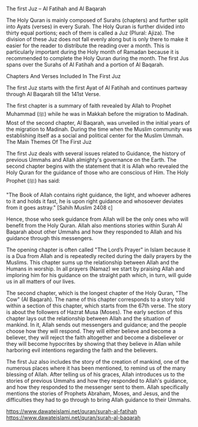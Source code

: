 The first Juz – Al Fatihah and Al Baqarah

The Holy Quran is mainly composed of Surahs (chapters) and further split into Ayats (verses) in every Surah. The Holy Quran is further divided into thirty equal portions; each of them is called a Juz (Plural: Ajiza). The division of these Juz does not fall evenly along but is only there to make it easier for the reader to distribute the reading over a month. This is particularly important during the Holy month of Ramadan because it is recommended to complete the Holy Quran during the month. The first Jus spans over the Surahs of Al Fatihah and a portion of Al Baqarah.

Chapters And Verses Included In The First Juz

The first Juz starts with the first Ayat of Al Fatihah and continues partway through Al Baqarah till the 141st Verse.

The first chapter is a summary of faith revealed by Allah to Prophet Muhammad (ﷺ) while he was in Makkah before the migration to Madinah. Most of the second chapter, Al Baqarah, was unveiled in the initial years of the migration to Madinah. During the time when the Muslim community was establishing itself as a social and political center for the Muslim Ummah. 
The Main Themes Of The First Juz

The first Juz deals with several issues related to Guidance, the history of previous Ummahs and Allah almighty's governance on the Earth. The second chapter begins with the statement that it is Allah who revealed the Holy Quran for the guidance of those who are conscious of Him. The Holy Prophet (ﷺ) has said:

"The Book of Allah contains right guidance, the light, and whoever adheres to it and holds it fast, he is upon right guidance and whosoever deviates from it goes astray." [Sahih Muslim 2408 c]

Hence, those who seek guidance from Allah will be the only ones who will benefit from the Holy Quran. Allah also mentions stories within Surah Al Baqarah about other Ummahs and how they responded to Allah and his guidance through this messengers.

The opening chapter is often called "The Lord’s Prayer" in Islam because it is a Dua from Allah and is repeatedly recited during the daily prayers by the Muslims. This chapter sums up the relationship between Allah and the Humans in worship. In all prayers (Namaz) we start by praising Allah and imploring him for his guidance on the straight path which, in turn, will guide us in all matters of our lives.

The second chapter, which is the longest chapter of the Holy Quran, "The Cow" (Al Baqarah). The name of this chapter corresponds to a story told within a section of this chapter, which starts from the 67th verse. The story is about the followers of Hazrat Musa (Moses). The early section of this chapter lays out the relationship between Allah and the situation of mankind. In it, Allah sends out messengers and guidance; and the people choose how they will respond. They will either believe and become a believer, they will reject the faith altogether and become a disbeliever or they will become hypocrites by showing that they believe in Allan while harboring evil intentions regarding the faith and the believers.

The first Juz also includes the story of the creation of mankind, one of the numerous places where it has been mentioned, to remind us of the many blessing of Allah. After telling us of his graces, Allah introduces us to the stories of previous Ummahs and how they responded to Allah's guidance, and how they responded to the messenger sent to them. Allah specifically mentions the stories of Prophets Abraham, Moses, and Jesus, and the difficulties they had to go through to bring Allah guidance to their Ummahs.

https://www.dawateislami.net/quran/surah-al-fatihah
https://www.dawateislami.net/quran/surah-al-baqarah
